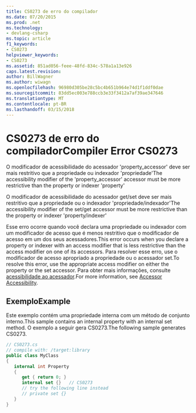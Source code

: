 ```yaml
---
title: CS0273 de erro do compilador
ms.date: 07/20/2015
ms.prod: .net
ms.technology:
- devlang-csharp
ms.topic: article
f1_keywords:
- CS0273
helpviewer_keywords:
- CS0273
ms.assetid: 851ad056-feee-48fd-834c-578a1a13e926
caps.latest.revision: 
author: BillWagner
ms.author: wiwagn
ms.openlocfilehash: 96980d305be28c5bc4b651b964e74d1f1ddf0dae
ms.sourcegitcommit: 83dd5ec003e788ccb3e33f3412a7af39ae347646
ms.translationtype: MT
ms.contentlocale: pt-BR
ms.lasthandoff: 03/15/2018
---
```

# <a name="compiler-error-cs0273"></a><span data-ttu-id="4d265-102">CS0273 de erro do compilador</span><span class="sxs-lookup"><span data-stu-id="4d265-102">Compiler Error CS0273</span></span>
<span data-ttu-id="4d265-103">O modificador de acessibilidade do acessador 'property_accessor' deve ser mais restritivo que a propriedade ou indexador 'propriedade'</span><span class="sxs-lookup"><span data-stu-id="4d265-103">The accessibility modifier of the 'property_accessor' accessor must be more restrictive than the property or indexer 'property'</span></span>  
  
 <span data-ttu-id="4d265-104">O modificador de acessibilidade do acessador get/set deve ser mais restritivo que a propriedade ou o indexador 'propriedade/indexador'</span><span class="sxs-lookup"><span data-stu-id="4d265-104">The accessibility modifier of the set/get accessor must be more restrictive than the property or indexer 'property/indexer'</span></span>  
  
 <span data-ttu-id="4d265-105">Esse erro ocorre quando você declara uma propriedade ou indexador com um modificador de acesso que é menos restritivo que o modificador de acesso em um dos seus acessadores.</span><span class="sxs-lookup"><span data-stu-id="4d265-105">This error occurs when you declare a property or indexer with an access modifier that is less restrictive than the access modifier on one of its accessors.</span></span> <span data-ttu-id="4d265-106">Para resolver esse erro, use o modificador de acesso apropriado a propriedade ou o acessador set.</span><span class="sxs-lookup"><span data-stu-id="4d265-106">To resolve this error, use the appropriate access modifier on either the property or the set accessor.</span></span> <span data-ttu-id="4d265-107">Para obter mais informações, consulte [acessibilidade ao acessador](../../csharp/programming-guide/classes-and-structs/restricting-accessor-accessibility.md).</span><span class="sxs-lookup"><span data-stu-id="4d265-107">For more information, see [Accessor Accessibility](../../csharp/programming-guide/classes-and-structs/restricting-accessor-accessibility.md).</span></span>  
  
## <a name="example"></a><span data-ttu-id="4d265-108">Exemplo</span><span class="sxs-lookup"><span data-stu-id="4d265-108">Example</span></span>  
 <span data-ttu-id="4d265-109">Este exemplo contém uma propriedade interna com um método de conjunto interno.</span><span class="sxs-lookup"><span data-stu-id="4d265-109">This sample contains an internal property with an internal set method.</span></span> <span data-ttu-id="4d265-110">O exemplo a seguir gera CS0273.</span><span class="sxs-lookup"><span data-stu-id="4d265-110">The following sample generates CS0273.</span></span>  
  
```csharp  
// CS0273.cs  
// compile with: /target:library  
public class MyClass  
{  
   internal int Property  
   {  
      get { return 0; }  
      internal set {}   // CS0273  
      // try the following line instead  
      // private set {}  
   }  
}  
```
